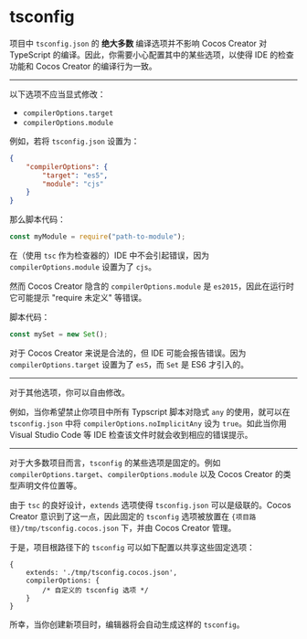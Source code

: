 # tsconfig

项目中 `tsconfig.json` 的 **绝大多数** 编译选项并不影响 Cocos Creator 对 TypeScript 的编译。因此，你需要小心配置其中的某些选项，以使得 IDE 的检查功能和 Cocos Creator 的编译行为一致。

----

以下选项不应当显式修改：

- `compilerOptions.target`
- `compilerOptions.module`

例如，若将 `tsconfig.json` 设置为：

```json
{
    "compilerOptions": {
        "target": "es5",
        "module": "cjs"
    }
}
```

那么脚本代码：

```ts
const myModule = require("path-to-module");
```

在（使用 `tsc` 作为检查器的）IDE 中不会引起错误，因为`compilerOptions.module` 设置为了 `cjs`。

然而 Cocos Creator 隐含的 `compilerOptions.module` 是 `es2015`，因此在运行时它可能提示 "require 未定义" 等错误。

脚本代码：

```ts
const mySet = new Set();
```

对于 Cocos Creator 来说是合法的，但 IDE 可能会报告错误。因为 `compilerOptions.target` 设置为了 `es5`，而 `Set` 是 ES6 才引入的。

----

对于其他选项，你可以自由修改。

例如，当你希望禁止你项目中所有 Typscript 脚本对隐式 `any` 的使用，就可以在 `tsconfig.json` 中将 `compilerOptions.noImplicitAny` 设为 `true`。如此当你用 Visual Studio Code 等 IDE 检查该文件时就会收到相应的错误提示。

----

对于大多数项目而言，`tsconfig` 的某些选项是固定的。例如 `compilerOptions.target`、`compilerOptions.module` 以及 Cocos Creator 的类型声明文件位置等。

由于 `tsc` 的良好设计，`extends` 选项使得 `tsconfig.json` 可以是级联的。Cocos Creator 意识到了这一点，因此固定的 `tsconfig` 选项被放置在 `{项目路径}/tmp/tsconfig.cocos.json` 下，并由 Cocos Creator 管理。

于是，项目根路径下的 `tsconfig` 可以如下配置以共享这些固定选项：

```
{
    extends: './tmp/tsconfig.cocos.json',
    compilerOptions: {
        /* 自定义的 tsconfig 选项 */
    }
}
```

所幸，当你创建新项目时，编辑器将会自动生成这样的 `tsconfig`。
